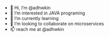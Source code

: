 - 👋 Hi, I’m @adhwkin
- 👀 I’m interested in JAVA programing
- 🌱 I’m currently learning 
- 💞️ I’m looking to collaborate on microservices
- 📫 reach me at @adhwkin

<!---
adhwkin/adhwkin is a ✨ special ✨ repository because its `README.md` (this file) appears on your GitHub profile.
You can click the Preview link to take a look at your changes.
--->

